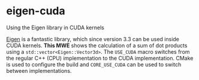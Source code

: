 # eigen-cuda
Using the Eigen library in CUDA kernels

[Eigen](http://eigen.tuxfamily.org/) is a fantastic library, which since version 3.3 can be used inside CUDA kernels. **This MWE** shows the calculation of a sum of dot products using a `std::vector<Eigen::Vector3d>`. The `USE_CUDA` macro switches from the regular C++ (CPU) implementation to the CUDA implementation. CMake is used to configure the build and `CORE_USE_CUDA` can be used to switch between implementations.
